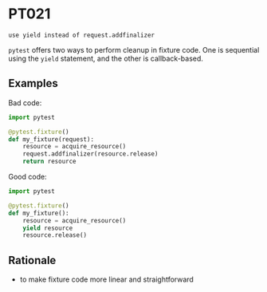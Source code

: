 # PT021

`use yield instead of request.addfinalizer`

`pytest` offers two ways to perform cleanup in fixture code.  One is sequential
using the `yield` statement, and the other is callback-based.

## Examples

Bad code:

```python
import pytest

@pytest.fixture()
def my_fixture(request):
    resource = acquire_resource()
    request.addfinalizer(resource.release)
    return resource
```

Good code:
```python
import pytest

@pytest.fixture()
def my_fixture():
    resource = acquire_resource()
    yield resource
    resource.release()
```

## Rationale

* to make fixture code more linear and straightforward
